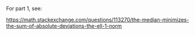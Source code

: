 For part 1, see:

  https://math.stackexchange.com/questions/113270/the-median-minimizes-the-sum-of-absolute-deviations-the-ell-1-norm
